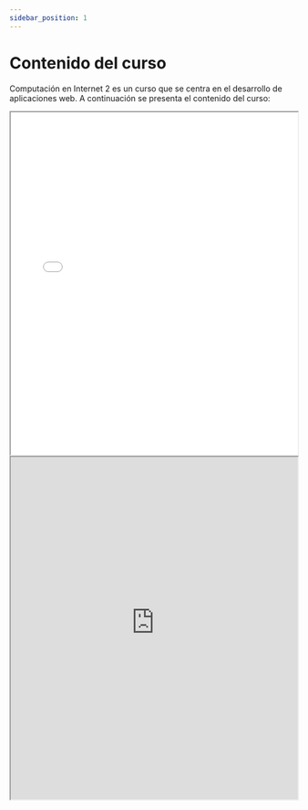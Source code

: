 ```yaml
---
sidebar_position: 1
---
```


# Contenido del curso

Computación en Internet 2 es un curso que se centra en el desarrollo de aplicaciones web. A continuación se presenta el contenido del curso:

<iframe 
    src="/files/Syllabus-Compu2.pdf" 
    width="100%" 
    height="600px" 
    title="Syllabus Computación en Internet 2">
    <p>Tu navegador no soporta iframes. <a href="/files/Syllabus-Compu2.pdf">Descarga el PDF aquí</a>.</p>
</iframe>

<iframe 
    src="https://icesiedu-my.sharepoint.com/:x:/g/personal/1006054580_icesi_edu_co/EdS1v8xlLkFIrrnL6uqpoBcBt6ZdU3jf9FqrtiHt5TYryQ?e=6jucTl&action=embedview" 
    width="100%" 
    height="600px" 
    title="Excel Compartido - Computación en Internet 2">
    <p>Tu navegador no soporta iframes. <a href="https://icesiedu-my.sharepoint.com/:x:/g/personal/1006054580_icesi_edu_co/EdS1v8xlLkFIrrnL6uqpoBcBt6ZdU3jf9FqrtiHt5TYryQ?e=6jucTl">Abre el Excel aquí</a>.</p>
</iframe>